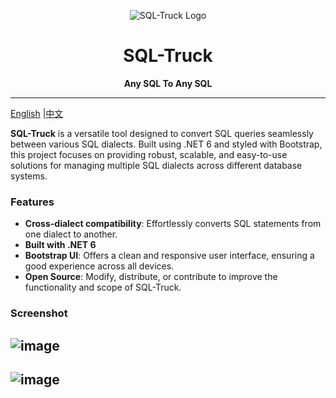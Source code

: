 <p align="center">
  <img src="https://github.com/user-attachments/assets/6a6a37ec-f65f-4203-a50c-8ec697eed00e" alt="SQL-Truck Logo">
</p>
<h1 align="center">SQL-Truck</h1>
<p align="center"><strong>Any SQL To Any SQL</strong></p>

---
 [English](https://github.com/MayDay-wpf/SQL-Truck/blob/main/README.md) |[中文](https://github.com/MayDay-wpf/SQL-Truck/blob/main/README_zh.md)
 
**SQL-Truck** is a versatile tool designed to convert SQL queries seamlessly between various SQL dialects. Built using .NET 6 and styled with Bootstrap, this project focuses on providing robust, scalable, and easy-to-use solutions for managing multiple SQL dialects across different database systems.

### Features
- **Cross-dialect compatibility**: Effortlessly converts SQL statements from one dialect to another.
- **Built with .NET 6**
- **Bootstrap UI**: Offers a clean and responsive user interface, ensuring a good experience across all devices.
- **Open Source**: Modify, distribute, or contribute to improve the functionality and scope of SQL-Truck.

### Screenshot
![image](https://github.com/user-attachments/assets/ce27eae1-23d7-4316-9429-57b997c63482)
---
![image](https://github.com/user-attachments/assets/f8eac4e6-9d94-4d00-af6e-6f88b2b34e6d)
---

